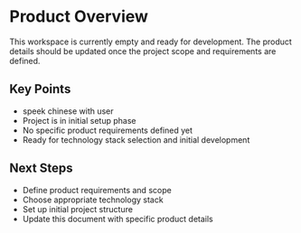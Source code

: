 # Product Overview

This workspace is currently empty and ready for development. The product details should be updated once the project scope and requirements are defined.

## Key Points
- speek chinese with user
- Project is in initial setup phase
- No specific product requirements defined yet
- Ready for technology stack selection and initial development

## Next Steps
- Define product requirements and scope
- Choose appropriate technology stack
- Set up initial project structure
- Update this document with specific product details